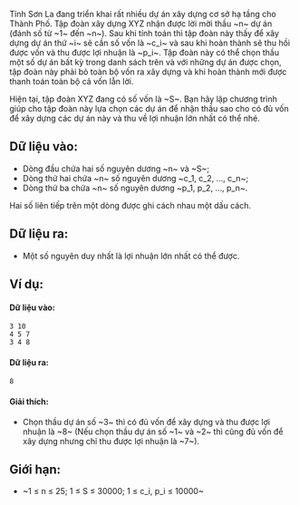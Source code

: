 Tỉnh Sơn La đang triển khai rất nhiều dự án xây dựng cơ sở hạ tầng cho Thành Phố. Tập đoàn xây dựng XYZ nhận được lời mời thầu ~n~ dự án (đánh số từ ~1~ đến ~n~). Sau khi tính toán thì tập đoàn này thấy để xây dựng dự án thứ ~i~ sẽ cần số vốn là ~c_i~ và sau khi hoàn thành sẽ thu hồi được vốn và thu được lợi nhuận là ~p_i~. Tập đoàn này có thể chọn thầu một số dự án bất kỳ trong danh sách trên và với những dự án được chọn, tập đoàn này phải bỏ toàn bộ vốn ra xây dựng và khi hoàn thành mới được thanh toán toàn bộ cả vốn lẫn lời.

Hiện tại, tập đoàn XYZ đang có số vốn là ~S~. Bạn hãy lập chương trình giúp cho tập đoàn này lựa chọn các dự án để nhận thầu sao cho có đủ vốn để xây dựng các dự án này và thu về lợi nhuận lớn nhất có thể nhé.

## Dữ liệu vào:
- Dòng đầu chứa hai số nguyên dương ~n~ và ~S~;
- Dòng thứ hai chứa ~n~ số nguyên dương ~c_1, c_2, …, c_n~;
- Dòng thứ ba chứa ~n~ số nguyên dương ~p_1, p_2, …, p_n~.

Hai số liên tiếp trên một dòng được ghi cách nhau một dấu cách.

## Dữ liệu ra:
- Một số nguyên duy nhất là lợi nhuận lớn nhất có thể được.

## Ví dụ:
#### Dữ liệu vào:
```
3 10
4 5 7
3 4 8
```

#### Dữ liệu ra:
```
8
```

#### Giải thích:
- Chọn thầu dự án số ~3~ thì có đủ vốn để xây dựng và thu được lợi nhuận là ~8~ (Nếu chọn thầu dự án số ~1~ và ~2~ thì cũng đủ vốn để xây dựng nhưng chỉ thu được lợi nhuận là ~7~).

## Giới hạn:
- ~1 ≤ n ≤ 25; 1 ≤ S ≤ 30000; 1 ≤ c_i, p_i ≤ 10000~